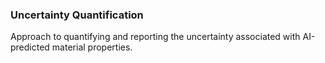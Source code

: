 ### Uncertainty Quantification
Approach to quantifying and reporting the uncertainty associated with AI-predicted material properties.

